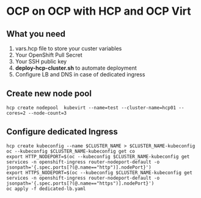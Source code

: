 # OCP on OCP with HCP and OCP Virt

## What you need

1. vars.hcp file to store your custer variables
2. Your OpenShift Pull Secret
3. Your SSH public key
4. **deploy-hcp-cluster.sh** to automate deployment
5. Configure LB and DNS in case of dedicated ingress

## Create new node pool

```
hcp create nodepool  kubevirt --name=test --cluster-name=hcp01 --cores=2 --node-count=3 
```

## Configure dedicated Ingress

```
hcp create kubeconfig --name $CLUSTER_NAME > $CLUSTER_NAME-kubeconfig
oc --kubeconfig $CLUSTER_NAME-kubeconfig get co
export HTTP_NODEPORT=$(oc --kubeconfig $CLUSTER_NAME-kubeconfig get services -n openshift-ingress router-nodeport-default -o jsonpath='{.spec.ports[?(@.name=="http")].nodePort}')
export HTTPS_NODEPORT=$(oc --kubeconfig $CLUSTER_NAME-kubeconfig get services -n openshift-ingress router-nodeport-default -o jsonpath='{.spec.ports[?(@.name=="https")].nodePort}')
oc apply -f dedicated-lb.yaml
```